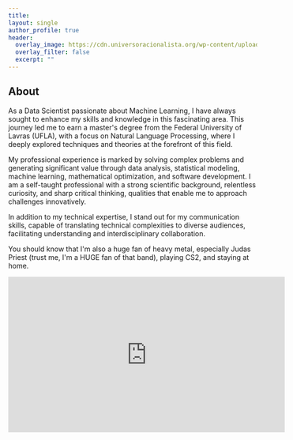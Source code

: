 ```yaml
---
title:
layout: single
author_profile: true
header:
  overlay_image: https://cdn.universoracionalista.org/wp-content/uploads/2016/02/darwin.png
  overlay_filter: false
  excerpt: ""
---
```


## About

As a Data Scientist passionate about Machine Learning, I have always sought to enhance my skills and knowledge in this fascinating area. This journey led me to earn a master's degree from the Federal University of Lavras (UFLA), with a focus on Natural Language Processing, where I deeply explored techniques and theories at the forefront of this field.

My professional experience is marked by solving complex problems and generating significant value through data analysis, statistical modeling, machine learning, mathematical optimization, and software development. I am a self-taught professional with a strong scientific background, relentless curiosity, and sharp critical thinking, qualities that enable me to approach challenges innovatively.

In addition to my technical expertise, I stand out for my communication skills, capable of translating technical complexities to diverse audiences, facilitating understanding and interdisciplinary collaboration.

You should know that I'm also a huge fan of heavy metal, especially Judas Priest (trust me, I'm a HUGE fan of that band), playing CS2, and staying at home.

<div style="text-align: center;">
  <iframe width="560" height="315" src="https://www.youtube.com/embed/C7mREYjstzI" frameborder="0" allow="accelerometer; autoplay; clipboard-write; encrypted-media; gyroscope; picture-in-picture" allowfullscreen></iframe>
</div>
